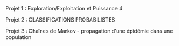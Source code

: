 Projet 1 : Exploration/Exploitation et Puissance 4

Projet 2 : CLASSIFICATIONS PROBABILISTES

Projet 3 : Chaînes de Markov - propagation d’une épidémie dans une population
